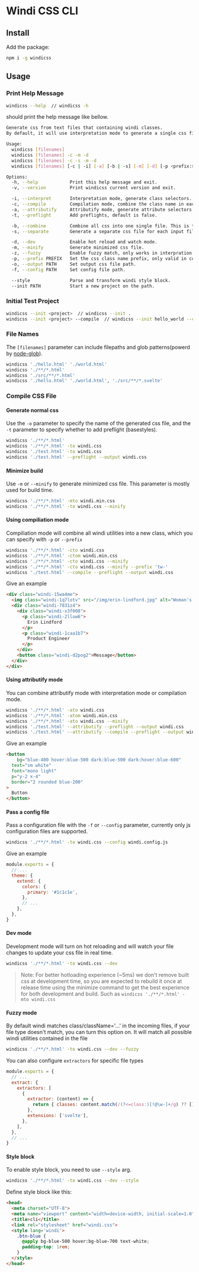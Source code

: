 <Logo name="windi" class="logo-float-xl"/>

# Windi CSS CLI

<PackageInfo name="windicss" author="voorjaar" />

## Install

Add the package:

```bash
npm i -g windicss
```

## Usage

### Print Help Message

```bash
windicss --help  // windicss -h
```

should print the help message like bellow.

```bash
Generate css from text files that containing windi classes.
By default, it will use interpretation mode to generate a single css file.

Usage:
  windicss [filenames]
  windicss [filenames] -c -m -d
  windicss [filenames] -c -s -m -d
  windicss [filenames] [-c | -i] [-a] [-b | -s] [-m] [-d] [-p <prefix:string>] [-o <path:string>] [--args arguments]

Options:
  -h, --help            Print this help message and exit.
  -v, --version         Print windicss current version and exit.

  -i, --interpret       Interpretation mode, generate class selectors. This is the default behavior.
  -c, --compile         Compilation mode, combine the class name in each row into a single class.
  -a, --attributify     Attributify mode, generate attribute selectors. Attributify mode can be mixed with the other two modes.
  -t, --preflight       Add preflights, default is false.

  -b, --combine         Combine all css into one single file. This is the default behavior.
  -s, --separate        Generate a separate css file for each input file.

  -d, --dev             Enable hot reload and watch mode.
  -m, --minify          Generate minimized css file.
  -z, --fuzzy           Enable fuzzy match, only works in interpration mode.
  -p, --prefix PREFIX   Set the css class name prefix, only valid in compilation mode. The default prefix is 'windi-'.
  -o, --output PATH     Set output css file path.
  -f, --config PATH     Set config file path.

  --style               Parse and transform windi style block.
  --init PATH           Start a new project on the path.
```

### Initial Test Project

```bash
windicss --init <project>  // windicss --init .
windicss --init <project> --compile  // windicss --init hello_world --compile
```

### File Names

The `[filenames]` parameter can include filepaths and glob patterns(powerd by [node-glob](https://github.com/isaacs/node-glob)).

```bash
windicss './hello.html' './world.html'
windicss './**/*.html'
windicss './src/**/*.html'
windicss './hello.html' './world.html', './src/**/*.svelte'
```

### Compile CSS File

#### Generate normal css

Use the `-o` parameter to specify the name of the generated css file, and the `-t` parameter to specify whether to add preflight (basestyles).

```bash
windicss './**/*.html'
windicss './**/*.html' -to windi.css
windicss './test.html' -to windi.css
windicss './test.html' --preflight --output windi.css
```

#### Minimize build

Use `-m` or `--minify` to generate minimized css file. This parameter is mostly used for build time.

```bash
windicss './**/*.html' -mto windi.min.css
windicss './**/*.html' -to windi.css --minify
```

#### Using compiliation mode

Compiliation mode will combine all windi utilities into a new class, which you can specify with `-p` or `--prefix`

```bash
windicss './**/*.html' -cto windi.css
windicss './**/*.html' -ctom windi.min.css
windicss './**/*.html' -cto windi.css --minify
windicss './**/*.html' -cto windi.css --minify --prefix 'tw-'
windicss './test.html' --compile --preflight --output windi.css
```

Give an example

```html
<div class="windi-15wa4me">
  <img class="windi-1q7lotv" src="/img/erin-lindford.jpg" alt="Woman's Face">
  <div class="windi-7831z4">
    <div class="windi-x3f008">
      <p class="windi-2lluw6">
        Erin Lindford
      </p>
      <p class="windi-1caa1b7">
        Product Engineer
      </p>
    </div>
    <button class="windi-d2pog2">Message</button>
  </div>
</div>
```

#### Using attributify mode

You can combine attributify mode with interpretation mode or compilation mode. 

```bash
windicss './**/*.html' -ato windi.css
windicss './**/*.html' -atom windi.min.css
windicss './**/*.html' -ato windi.css --minify
windicss './test.html' --attributify --preflight --output windi.css
windicss './test.html' --attributify --compile --preflight --output windi.css
```

Give an example

```html
<button 
	bg="blue-400 hover:blue-500 dark:blue-500 dark:hover:blue-600"
  text="sm white"
  font="mono light"
  p="y-2 x-4"
  border="2 rounded blue-200"
>
  Button
</button>
```

#### Pass a config file

Pass a configuration file with the `-f` or `--config` parameter, currently only js configuration files are supported.

```bash
windicss './**/*.html' -to windi.css --config windi.config.js
```

Give an example

```js windi.config.js
module.exports = {
  // ...
  theme: {
    extend: {
      colors: {
        primary: '#1c1c1e',
      },
      // ...
    },
  },
}
```

#### Dev mode

Development mode will turn on hot reloading and will watch your file changes to update your css file in real time.

```bash
windicss './**/*.html' -to windi.css --dev
```

> Note: For better hotloading experience (~5ms) we don't remove built css at development time, so you are expected to rebuild it once at release time using the minimize command to get the best experience for both development and build. Such as `windicss './**/*.html' -mto windi.css`

#### Fuzzy mode

By default windi matches class/className='...' in the incoming files, if your file type doesn't match, you can turn this option on. It will match all possible windi utilities contained in the file

```bash
windicss './**/*.html' -to windi.css --dev --fuzzy
```

You can also configure `extractors` for specific file types

```js windi.config.js
module.exports = {
  // ...
  extract: {
    extractors: [
      {
        extractor: (content) => {
          return { classes: content.match(/(?<=class:)[!@\w-]+/g) ?? [] }
        },
        extensions: ['svelte'],
      },
    ],
  },
  // ...
}
```

#### Style block

To enable style block, you need to use `--style` arg.

```bash
windicss './**/*.html' -to windi.css --dev --style
```

Define style block like this: 

```html
<head>
  <meta charset="UTF-8">
  <meta name="viewport" content="width=device-width, initial-scale=1.0">
  <title>cli</title>
  <link rel="stylesheet" href="windi.css">
  <style lang='windi'>
    .btn-blue {
      @apply bg-blue-500 hover:bg-blue-700 text-white;
      padding-top: 1rem;
    }
  </style>
</head>
```